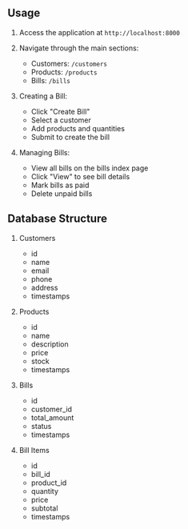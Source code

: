 
## Usage

1. Access the application at `http://localhost:8000`

2. Navigate through the main sections:
   - Customers: `/customers`
   - Products: `/products`
   - Bills: `/bills`

3. Creating a Bill:
   - Click "Create Bill"
   - Select a customer
   - Add products and quantities
   - Submit to create the bill

4. Managing Bills:
   - View all bills on the bills index page
   - Click "View" to see bill details
   - Mark bills as paid
   - Delete unpaid bills

## Database Structure

1. Customers
   - id
   - name
   - email
   - phone
   - address
   - timestamps

2. Products
   - id
   - name
   - description
   - price
   - stock
   - timestamps

3. Bills
   - id
   - customer_id
   - total_amount
   - status
   - timestamps

4. Bill Items
   - id
   - bill_id
   - product_id
   - quantity
   - price
   - subtotal
   - timestamps
